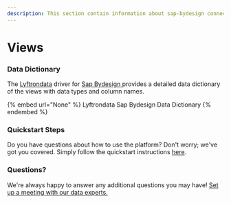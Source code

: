 ```yaml
---
description: This section contain information about sap-bydesign connector views information
---
```


# Views

### Data Dictionary

The [Lyftrondata](https://www.lyftrondata.com/) driver for [Sap Bydesign](None/)[ ](https://www.lyftrondata.com/integration/sap-bydesign/)provides a detailed data dictionary of the views with data types and column names.

{% embed url="None" %}
Lyftrondata Sap Bydesign Data Dictionary
{% endembed %}

### Quickstart Steps

Do you have questions about how to use the platform? Don't worry; we've got you covered. Simply follow the quickstart instructions [here](../README.md).

### Questions? <a href="#questions" id="questions"></a>

We're always happy to answer any additional questions you may have! [Set up a meeting with our data experts.](https://www.lyftrondata.com/book-a-meeting/)



